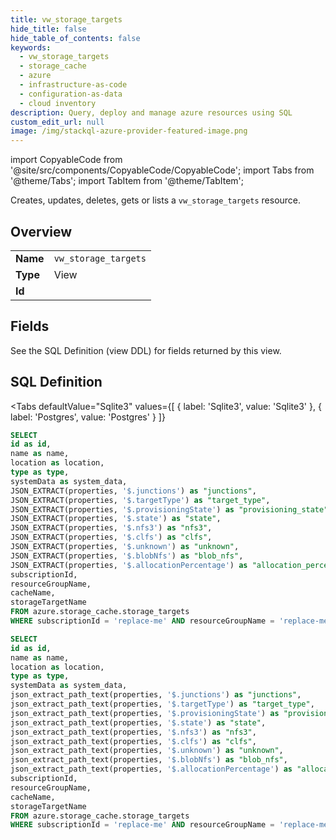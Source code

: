 ```yaml
--- 
title: vw_storage_targets
hide_title: false
hide_table_of_contents: false
keywords:
  - vw_storage_targets
  - storage_cache
  - azure
  - infrastructure-as-code
  - configuration-as-data
  - cloud inventory
description: Query, deploy and manage azure resources using SQL
custom_edit_url: null
image: /img/stackql-azure-provider-featured-image.png
---
```


import CopyableCode from '@site/src/components/CopyableCode/CopyableCode';
import Tabs from '@theme/Tabs';
import TabItem from '@theme/TabItem';

Creates, updates, deletes, gets or lists a <code>vw_storage_targets</code> resource.

## Overview
<table><tbody>
<tr><td><b>Name</b></td><td><code>vw_storage_targets</code></td></tr>
<tr><td><b>Type</b></td><td>View</td></tr>
<tr><td><b>Id</b></td><td><CopyableCode code="azure.storage_cache.vw_storage_targets" /></td></tr>
</tbody></table>

## Fields

See the SQL Definition (view DDL) for fields returned by this view.

## SQL Definition

<Tabs
defaultValue="Sqlite3"
values={[
{ label: 'Sqlite3', value: 'Sqlite3' },
{ label: 'Postgres', value: 'Postgres' }
]}
>
<TabItem value="Sqlite3">

```sql
SELECT
id as id,
name as name,
location as location,
type as type,
systemData as system_data,
JSON_EXTRACT(properties, '$.junctions') as "junctions",
JSON_EXTRACT(properties, '$.targetType') as "target_type",
JSON_EXTRACT(properties, '$.provisioningState') as "provisioning_state",
JSON_EXTRACT(properties, '$.state') as "state",
JSON_EXTRACT(properties, '$.nfs3') as "nfs3",
JSON_EXTRACT(properties, '$.clfs') as "clfs",
JSON_EXTRACT(properties, '$.unknown') as "unknown",
JSON_EXTRACT(properties, '$.blobNfs') as "blob_nfs",
JSON_EXTRACT(properties, '$.allocationPercentage') as "allocation_percentage",
subscriptionId,
resourceGroupName,
cacheName,
storageTargetName
FROM azure.storage_cache.storage_targets
WHERE subscriptionId = 'replace-me' AND resourceGroupName = 'replace-me' AND cacheName = 'replace-me';
```

</TabItem>
<TabItem value="Postgres">

```sql
SELECT
id as id,
name as name,
location as location,
type as type,
systemData as system_data,
json_extract_path_text(properties, '$.junctions') as "junctions",
json_extract_path_text(properties, '$.targetType') as "target_type",
json_extract_path_text(properties, '$.provisioningState') as "provisioning_state",
json_extract_path_text(properties, '$.state') as "state",
json_extract_path_text(properties, '$.nfs3') as "nfs3",
json_extract_path_text(properties, '$.clfs') as "clfs",
json_extract_path_text(properties, '$.unknown') as "unknown",
json_extract_path_text(properties, '$.blobNfs') as "blob_nfs",
json_extract_path_text(properties, '$.allocationPercentage') as "allocation_percentage",
subscriptionId,
resourceGroupName,
cacheName,
storageTargetName
FROM azure.storage_cache.storage_targets
WHERE subscriptionId = 'replace-me' AND resourceGroupName = 'replace-me' AND cacheName = 'replace-me';
```

</TabItem>
</Tabs>
